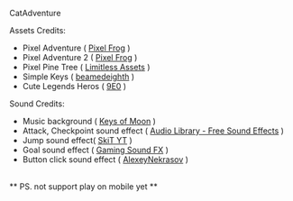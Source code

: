 CatAdventure

Assets Credits:
- Pixel Adventure ( [Pixel Frog](https://pixelfrog-assets.itch.io/pixel-adventure-1) )
- Pixel Adventure 2 ( [Pixel Frog](https://pixelfrog-assets.itch.io/pixel-adventure-2) )
- Pixel Pine Tree ( [Limitless Assets](https://limitless-assets.itch.io/pine-tree) )
- Simple Keys ( [beamedeighth](https://beamedeighth.itch.io/simple-keys) )
- Cute Legends Heros ( [9E0](https://9e0.itch.io/cute-legends-cat-heroes) )

Sound Credits:
- Music background ( [Keys of Moon]( https://soundcloud.com/keysofmoon) )
- Attack, Checkpoint sound effect ( [Audio Library - Free Sound Effects](https://www.youtube.com/@AudioLibrarySoundEffects) )
- Jump sound effect( [SkiT YT](https://www.youtube.com/watch?v=w1qyoha3Og8&ab_channel=SkiTYT) )
- Goal sound effect ( [Gaming Sound FX](https://www.youtube.com/@gamingsoundfx) )
- Button click sound effect ( [AlexeyNekrasov](https://www.sounds-resource.com/pc_computer/minesweeperwindows7/sound/36669/) )


<br>
** PS. not support play on mobile yet **
